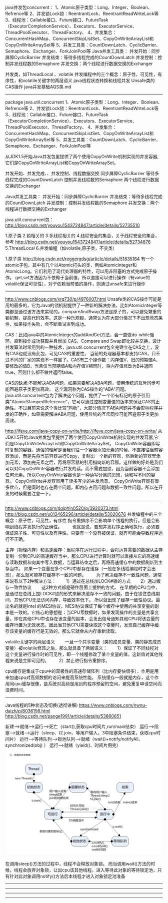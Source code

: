 java并发包concurrent：
1、Atomic原子类型：Long、Integer、Boolean、Refrence等
2、并发锁Lock锁：ReentrantLock、ReentrantReadWriteLock等
3、线程池：Callable接口、Future接口、FutureTask（ExecutorCompletionService）、Executors、ExecutorService、ThreadPoolExecutor、ThreadFactory、
4、并发集合：ConcurrentHashMap、ConcurrentSkipListSet、CopyOnWriteArrayList和CopyOnWriteArraySet等
5、并发工具类：CountDownLatch、CyclicBarrier、Semaphore、Exchanger、ForkJoinPool等
Java并发工具类：
并发开始：同步屏障CyclicBarrier
并发结束：等待多线程完成的CountDownLatch
并发控制：控制并发线程数的Semaphore
并发交换：两个线程进行数据交换的Exchanger

并发类，如ThreadLocal 、volatile
并发编程中的三个概念：原子性，可见性，有序性，和volatile关键字的两层语义
java线程状态转换和线程并发
Unsafe类的CAS操作
java并发基础AQS类.md



---------------------------------------------------------------------------------------------------------------------
package java.util.concurrent
1、Atomic原子类型：Long、Integer、Boolean、Refrence等
2、并发锁Lock锁：ReentrantLock、ReentrantReadWriteLock等
3、线程池：Callable接口、Future接口、FutureTask（ExecutorCompletionService）、Executors、ExecutorService、ThreadPoolExecutor、ThreadFactory、
4、并发集合：ConcurrentHashMap、ConcurrentSkipListSet、CopyOnWriteArrayList和CopyOnWriteArraySet等
5、并发工具类：CountDownLatch、CyclicBarrier、Semaphore、Exchanger、ForkJoinPool等

从JDK1.5开始Java并发包里提供了两个使用CopyOnWrite机制实现的并发容器,它们是CopyOnWriteArrayList和CopyOnWriteArraySet。


并发开始、并发完成、、并发控制、线程数据交换
同步屏障CyclicBarrier
等待多线程完成的CountDownLatch
控制并发线程数的Semaphore
两个线程进行数据交换的Exchanger

Java并发工具类：
并发开始：同步屏障CyclicBarrier
并发结束：等待多线程完成的CountDownLatch
并发控制：控制并发线程数的Semaphore
并发交换：两个线程进行数据交换的Exchanger

java.util.concurrent包：
http://blog.csdn.net/youyou1543724847/article/details/52735510

1.原子类 
2.锁相关的 
3.多线程相关的 
4.线程安全的集合，关于线程安全的集合，参考 http://blog.csdn.net/youyou1543724847/article/details/52734876 
5.ThreadLocal 
6.并发编程（如volatile,原子类，不变类）

1.原子类 http://blog.csdn.net/reggergdsg/article/details/51835184
有一个atomic子包，其中有几个以Atomic打头的类，例如AtomicInteger和AtomicLong。它们利用了现代处理器的特性，可以用非阻塞的方式完成原子操作。
get,set方法因为不依赖于当前值，所以直接可以进行操作（有value的volatile保证可见性），对于依赖当前值的操作，则通过unsafe来进行操作


---------------------------------------------------------------------------------------------------------------------

http://www.cnblogs.com/xrq730/p/4976007.html
Unsafe类的CAS操作可能是用的最多的，它为Java的锁机制提供了一种新的解决办法，比如AtomicInteger等类都是通过该方法来实现的。compareAndSwap方法是原子的，可以避免繁重的锁机制，提高代码效率。这是一种乐观锁，通常认为在大部分情况下不出现竞态条件，如果操作失败，会不断重试直到成功。

CAS：比如java中的AtomicInteger的addAndGet方法，会一直做do-while循环，直到操作成功获取并且增加
CAS，Compare and Swap即比较并交换，设计并发算法时常用到的一种技术，java.util.concurrent包全完建立在CAS之上，没有CAS也就没有此包，可见CAS的重要性。
当前的处理器基本都支持CAS，只不过不同的厂家的实现不一样罢了。CAS有三个操作数：内存值V、旧的预期值A、要修改的值B，当且仅当预期值A和内存值V相同时，将内存值修改为B并返回true，否则什么都不做并返回false。

CAS的缺点:不能解决ABA问题，如果需要解决ABA问题，使用传统的互斥同步可能回避原子类更加高效。
这个漏洞称为CAS操作的"ABA"问题。java.util.concurrent包为了解决这个问题，提供了一个带有标记的原子引用类"AtomicStampedReference"，它可以通过控制变量值的版本来保证CAS的正确性。不过目前来说这个类比较"鸡肋"，大部分情况下ABA问题并不会影响程序并发的正确性，如果需要解决ABA问题，使用传统的互斥同步可能回避原子类更加高效。


http://ifeve.com/java-copy-on-write/http://ifeve.com/java-copy-on-write/
从JDK1.5开始Java并发包里提供了两个使用CopyOnWrite机制实现的并发容器,它们是CopyOnWriteArrayList和CopyOnWriteArraySet。
CopyOnWrite容器即写时复制的容器。通俗的理解是当我们往一个容器添加元素的时候，不直接往当前容器添加，而是先将当前容器进行Copy，复制出一个新的容器，然后新的容器里添加元素，添加完元素之后，再将原容器的引用指向新的容器。这样做的好处是我们可以对CopyOnWrite容器进行并发的读，而不需要加锁，因为当前容器不会添加任何元素。所以CopyOnWrite容器也是一种读写分离的思想，读和写不同的容器。
CopyOnWrite并发容器用于读多写少的并发场景。
CopyOnWrite容器有很多优点，但是同时也存在两个问题，即内存占用问题和数据一致性问题。所以在开发的时候需要注意一下。



---------------------------------------------------------------------------------------------------------------------


http://www.cnblogs.com/dolphin0520/p/3920373.html
http://blog.csdn.net/u012465296/article/details/53020676
并发编程中的三个概念：原子性，可见性，有序性
指令重排序不会影响单个线程的执行，但是会影响到线程并发执行的正确性。
　　也就是说，要想并发程序正确地执行，必须要保证原子性、可见性以及有序性。只要有一个没有被保证，就有可能会导致程序运行不正确。

主存（物理内存）和高速缓存：当程序在运行过程中，会将运算需要的数据从主存复制一份到CPU的高速缓存当中，那么CPU进行计算时就可以直接从它的高速缓存读取数据和向其中写入数据，当运算结束之后，再将高速缓存中的数据刷新到主存当中。
如果一个变量在多个CPU中都存在缓存（一般在多线程编程时才会出现），那么就可能存在缓存不一致的问题。
　　为了解决缓存不一致性问题，通常来说有以下2种解决方法：
　　1）通过在总线加LOCK#锁的方式
　　2）通过缓存一致性协议
　　这2种方式都是硬件层面上提供的方式。
在早期的CPU当中，是通过在总线上加LOCK#锁的形式来解决缓存不一致的问题。由于在锁住总线期间，其他CPU无法访问内存，导致效率低下。
所以就出现了缓存一致性协议。最出名的就是Intel 的MESI协议，MESI协议保证了每个缓存中使用的共享变量的副本是一致的。它核心的思想是：当CPU写数据时，如果发现操作的变量是共享变量，即在其他CPU中也存在该变量的副本，会发出信号通知其他CPU将该变量的缓存行置为无效状态，因此当其他CPU需要读取这个变量时，发现自己缓存中缓存该变量的缓存行是无效的，那么它就会从内存重新读取。

volatile关键字的两层语义
　　一旦一个共享变量（类的成员变量、类的静态成员变量）被volatile修饰之后，那么就具备了两层语义：
　　1）保证了不同线程对这个变量进行操作时的可见性，即一个线程修改了某个变量的值，这新值对其他线程来说是立即可见的。
　　2）禁止进行指令重排序。

cpu缓存是集成于cpu中的双极性的高速存储阵列（比内存要快很多），作用是用来加速cpu对高频数据的访问来提高系统性能。
系统缓存一般就是内存，这个作用同cpu缓存很像，是系统对高频是用到的程序预留的空间，避免重复申请空间而浪费时间。



---------------------------------------------------------------------------------------------------------------------


Java线程的5种状态及切换(透彻讲解)
https://www.cnblogs.com/nwnu-daizh/p/8036156.html
http://blog.csdn.net/pange1991/article/details/53860651


新建-->就绪-->运行-->死亡（start(),获取cpu时间片,run/main结束）
运行-->阻塞-->就绪-->运行（sleep、t2.join、等用户输入，3中阻塞条件结束，获取cpu时间片）
运行-->等待队列-->锁池队列-->就绪（wait()+notify/notifyAll、synchronized(obj) ）
运行-->就绪（yield()、时间片用完）

![线程状态转换](../../quickstart-document/doc/interview/image/threadstatuschange.png "ReferencePicture")

在调用sleep()方法的过程中，线程不会释放对象锁。
而当调用wait()方法的时候，线程会放弃对象锁，让出cpu该其他线程，进入等待此对象的等待锁定池，只有针对此对象调用notify()方法后本线程才进入对象锁定池准备


---------------------------------------------------------------------------------------------------------------------
---------------------------------------------------------------------------------------------------------------------
---------------------------------------------------------------------------------------------------------------------
---------------------------------------------------------------------------------------------------------------------

